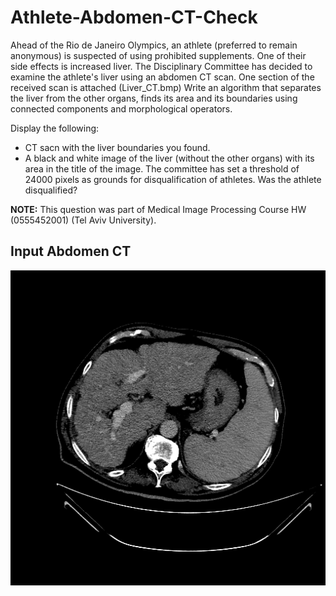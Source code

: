 # Athlete-Abdomen-CT-Check
Ahead of the Rio de Janeiro Olympics, an athlete (preferred to remain anonymous) is suspected of using prohibited supplements.
One of their side effects is increased liver. The Disciplinary Committee has decided to examine the athlete's liver using 
an abdomen CT scan.
One section of the received scan is attached (Liver_CT.bmp)
Write an algorithm that separates the liver from the other organs, finds its area and its boundaries using connected components and morphological operators.

Display the following:
* CT sacn with the liver boundaries you found.
* A black and white image of the liver (without the other organs) with its area in the title of the image.
  The committee has set a threshold of 24000 pixels as grounds for disqualification of athletes. Was the athlete disqualified?

**NOTE:**
This question was part of Medical Image Processing Course HW (0555452001) (Tel Aviv University).

## Input Abdomen CT
![Liver CT](/Liver_CT.bmp)
